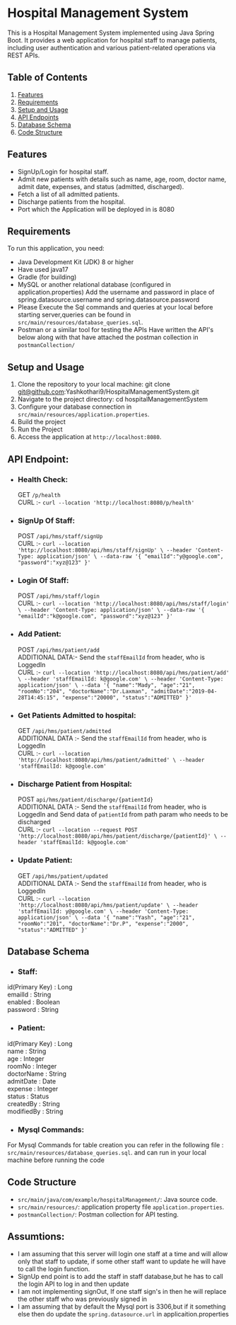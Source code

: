 # Hospital Management System

This is a Hospital Management System implemented using Java Spring Boot. It provides a web application for hospital staff to manage patients, including user authentication and various patient-related operations via REST APIs.

## Table of Contents

1. [Features](#features)
2. [Requirements](#requirements)
3. [Setup and Usage](#setup-and-usage)
4. [API Endpoints](#api-endpoints)
5. [Database Schema](#database-schema)
6. [Code Structure](#code-structure)

## Features

- SignUp/Login for hospital staff.
- Admit new patients with details such as name, age, room, doctor name, admit date, expenses, and status (admitted, discharged).
- Fetch a list of all admitted patients.
- Discharge patients from the hospital.
- Port which the Application will be deployed in is 8080

## Requirements

To run this application, you need:

- Java Development Kit (JDK) 8 or higher
- Have used java17
- Gradle (for building)
- MySQL or another relational database (configured in application.properties) Add the username and password in place of spring.datasource.username and spring.datasource.password
- Please Execute the Sql commands and queries at your local before starting server,queries can be found in `src/main/resources/database_queries.sql`.
- Postman or a similar tool for testing the APIs Have written the API's below along with that have attached the postman collection in `postmanCollection/`

## Setup and Usage

1. Clone the repository to your local machine:
   git clone git@github.com:Yashkothari9/HospitalManagementSystem.git
2. Navigate to the project directory:
   cd hospitalManagementSystem
3.  Configure your database connection in `src/main/resources/application.properties`.
4. Build the project
5. Run the Project
6. Access the application at `http://localhost:8080`.
   


## API Endpoint: 
- ### Health Check:
  GET `/p/health`\
  CURL :- `curl --location 'http://localhost:8080/p/health'`
- ### SignUp Of Staff:
  POST `/api/hms/staff/signUp` \
  CURL :- `curl --location 'http://localhost:8080/api/hms/staff/signUp' \
  --header 'Content-Type: application/json' \
  --data-raw '{
  "emailId":"y@google.com",
  "password":"xyz@123"
  }'`
- ### Login Of Staff:
  POST `/api/hms/staff/login`\
  CURL :- `curl --location 'http://localhost:8080/api/hms/staff/login' \
  --header 'Content-Type: application/json' \
  --data-raw '{
  "emailId":"k@google.com",
  "password":"xyz@123"
  }'`
- ### Add Patient:
  POST `/api/hms/patient/add` \
  ADDITIONAL DATA:- Send the `staffEmailId` from header, who is LoggedIn \
  CURL :- `curl --location 'http://localhost:8080/api/hms/patient/add' \
  --header 'staffEmailId: k@google.com' \
  --header 'Content-Type: application/json' \
  --data '{
  "name":"Mady",
  "age":"21",
  "roomNo":"204",
  "doctorName":"Dr.Laxman",
  "admitDate":"2019-04-28T14:45:15",
  "expense":"20000",
  "status":"ADMITTED"
  }'`
- ### Get Patients Admitted to hospital:
  GET `/api/hms/patient/admitted` \
  ADDITIONAL DATA :- Send the `staffEmailId` from header, who is LoggedIn\
  CURL :-
  `curl --location 'http://localhost:8080/api/hms/patient/admitted' \
  --header 'staffEmailId: k@google.com'`
- ### Discharge Patient from Hospital: 
  POST `api/hms/patient/discharge/{patientId}` \
  ADDITIONAL DATA :- Send the `staffEmailId` from header, who is LoggedIn and Send data of `patientId` from path param who needs to be discharged\
  CURL :-
  `curl --location --request POST 'http://localhost:8080/api/hms/patient/discharge/{patientId}' \
  --header 'staffEmailId: k@google.com'`
- ### Update Patient: 
  GET `/api/hms/patient/updated` \
  ADDITIONAL DATA :- Send the `staffEmailId` from header, who is LoggedIn\
  CURL :-
  `curl --location 'http://localhost:8080/api/hms/patient/update' \
  --header 'staffEmailId: y@google.com' \
  --header 'Content-Type: application/json' \
  --data '{
  "name":"Yash",
  "age":"21",
  "roomNo":"201",
  "doctorName":"Dr.P",
  "expense":"2000",
  "status":"ADMITTED"
  }'`

## Database Schema
- ### Staff:
id(Primary Key) : Long\
emailId : String\
enabled : Boolean\
password : String

- ### Patient:
id(Primary Key) : Long\
name : String\
age : Integer\
roomNo : Integer\
doctorName : String\
admitDate : Date\
expense : Integer\
status : Status\
createdBy : String\
modifiedBy : String

- ### Mysql Commands:
For Mysql Commands for table creation you can refer in the following file :
`src/main/resources/database_queries.sql`. and can run in your local machine before running the code

## Code Structure

- `src/main/java/com/example/hospitalManagement/`: Java source code.
- `src/main/resources/`: application property file `application.properties`.
- `postmanCollection/`: Postman collection for API testing.

## Assumtions:
- I am assuming that this server will login one staff at a time 
and will allow only that staff to update, if some other staff want to
update he will have to call the login function.
- SignUp end point is to add the staff in staff database,but
he has to call the login API to log in and then update
- I am not implementing signOut, If one staff sign's in
then he will replace the other staff who was previously signed in
- I am assuming that by default the Mysql port is 3306,but if it something else then do update the `spring.datasource.url` in applicaition.properties

